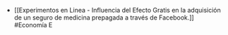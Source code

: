 - [[Experimentos  en Linea - Influencia del Efecto Gratis en la adquisición de un seguro de medicina prepagada a través de Facebook.]] #Economía E